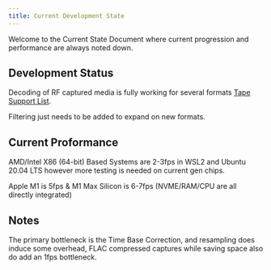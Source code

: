 ```yaml
---
title: Current Development State
---
```


Welcome to the Current State Document where current progression and performance are always noted down.

## Development Status

Decoding of RF captured media is fully working for several formats [Tape Support List](Tape-Format-Support-List.md).

Filtering just needs to be added to expand on new formats.

## Current Proformance

AMD/Intel X86 (64-bit) Based Systems are 2-3fps in WSL2 and Ubuntu 20.04 LTS however more testing is needed on current gen chips.

Apple M1 is 5fps & M1 Max Silicon is 6-7fps (NVME/RAM/CPU are all directly integrated)

## Notes

The primary bottleneck is the Time Base Correction, and resampling does induce some overhead, FLAC compressed captures while saving space also do add an 1fps bottleneck.
